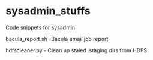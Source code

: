 # sysadmin_stuffs
Code snippets for sysadmin

bacula_report.sh -Bacula email job report

hdfscleaner.py - Clean up staled .staging dirs from HDFS
